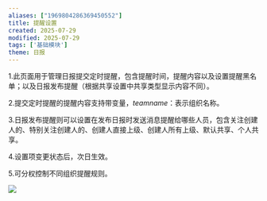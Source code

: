 ```yaml
---
aliases: ["1969804286369450552"]
title: 提醒设置
created: 2025-07-29
modified: 2025-07-29
tags: ['基础模块']
theme: 日报
---
```


1.此页面用于管理日报提交定时提醒，包含提醒时间，提醒内容以及设置提醒黑名单；以及日报发布提醒（根据共享设置中共享类型显示内容不同）。

2.提交定时提醒的提醒内容支持带变量，$teamname$：表示组织名称。

3.日报发布提醒则可以设置在发布日报时发送消息提醒给哪些人员，包含关注创建人的、特别关注创建人的、创建人直接上级、创建人所有上级、默认共享、个人共享。

4.设置项变更状态后，次日生效。

5.可分权控制不同组织提醒规则。

![](https://myhelpdoc.oss-cn-heyuan.aliyuncs.com/mdimages/c14ef44d72af7f0b876f31b929311f58.jpg)

